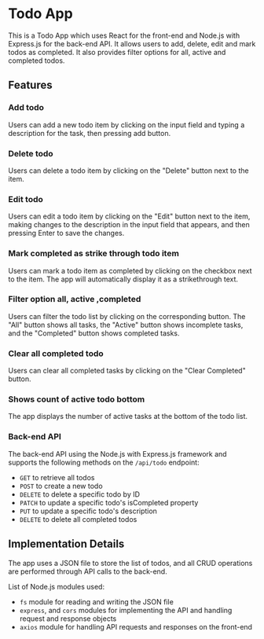 # Todo App

This is a Todo App which uses React for the front-end and Node.js with Express.js for the back-end API. It allows users to add, delete, edit and mark todos as completed. It also provides filter options for all, active and completed todos.

## Features

### Add todo

Users can add a new todo item by clicking on the input field and typing a description for the task, then pressing add button.

### Delete todo

Users can delete a todo item by clicking on the "Delete" button next to the item.

### Edit todo

Users can edit a todo item by clicking on the "Edit" button next to the item, making changes to the description in the input field that appears, and then pressing Enter to save the changes.

### Mark completed as strike through todo item

Users can mark a todo item as completed by clicking on the checkbox next to the item. The app will automatically display it as a strikethrough text.

### Filter option all, active ,completed

Users can filter the todo list by clicking on the corresponding button. The "All" button shows all tasks, the "Active" button shows incomplete tasks, and the "Completed" button shows completed tasks.

### Clear all completed todo

Users can clear all completed tasks by clicking on the "Clear Completed" button.

### Shows count of active todo bottom

The app displays the number of active tasks at the bottom of the todo list.

### Back-end API

The back-end API using the Node.js with Express.js framework and supports the following methods on the `/api/todo` endpoint:

- `GET` to retrieve all todos
- `POST` to create a new todo
- `DELETE` to delete a specific todo by ID
- `PATCH` to update a specific todo's isCompleted property
- `PUT` to update a specific todo's description
- `DELETE` to delete all completed todos

## Implementation Details

The app uses a JSON file to store the list of todos, and all CRUD operations are performed through API calls to the back-end.

List of Node.js modules used:

- `fs` module for reading and writing the JSON file
- `express`, and `cors` modules for implementing the API and handling request and response objects
- `axios` module for handling API requests and responses on the front-end
